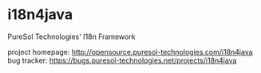 i18n4java
=========

PureSol Technologies' I18n Framework

project homepage: http://opensource.puresol-technologies.com/i18n4java
bug tracker: https://bugs.puresol-technologies.net/projects/i18n4java
